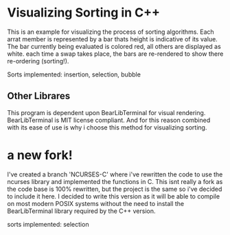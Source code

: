 # Visualizing Sorting in C++

This is an example for visualizing the process of sorting algorithms.
Each arrat member is represented by a bar thats height is indicative of
its value. The bar currently being evaluated is colored red, all others
are displayed as white. each time a swap takes place, the bars are re-rendered
to show there re-ordering (sorting!).

Sorts implemented: insertion, selection, bubble

## Other Librares
This program is dependent upon BearLibTerminal for visual rendering.
BearLibTerminal is MIT license compliant. And for this reason combined
with its ease of use is why i choose this method for visualizing sorting.

# a new fork!
I've created a branch 'NCURSES-C' where i've rewritten the code to use the 
ncurses library and implemented the functions in C. This isnt really a fork
as the code base is 100% rewritten, but the project is the same so i've
decided to include it here. I decided to write this version as it will be
able to compile on most modern POSIX systems without the need to install the 
BearLibTerminal library required by the C++ version.

sorts implemented: selection
